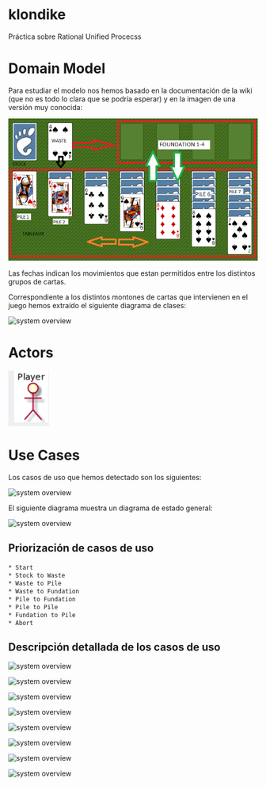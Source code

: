 # klondike
Práctica sobre Rational Unified Procecss

# Domain Model

Para estudiar el modelo nos hemos basado en la documentación de la wiki (que no es todo lo clara que se podría esperar)
y en la imagen de una versión muy conocida:

![plot](./domainModel/GNOME_Aisleriot_Solitaire.png)

Las fechas indican los movimientos que estan permitidos entre los distintos grupos de cartas.

Correspondiente a los distintos montones de cartas que intervienen en el juego hemos extraído el siguiente diagrama
de clases:

![system overview](http://www.plantuml.com/plantuml/proxy?cache=no&src=https://raw.githubusercontent.com/ciscoruiz/klondike/main/domainModel/entities.puml)

# Actors

![plot](./actor/Actor.png)

# Use Cases

Los casos de uso que hemos detectado son los siguientes:

![system overview](http://www.plantuml.com/plantuml/proxy?cache=no&src=https://raw.githubusercontent.com/ciscoruiz/klondike/main/useCaseView/usecases.puml)

El siguiente diagrama muestra un diagrama de estado general:

![system overview](http://www.plantuml.com/plantuml/proxy?cache=no&src=https://raw.githubusercontent.com/ciscoruiz/klondike/main/useCaseView/state-diagram.puml)

## Priorización de casos de uso
    * Start
    * Stock to Waste
    * Waste to Pile
    * Waste to Fundation
    * Pile to Fundation
    * Pile to Pile
    * Fundation to Pile
    * Abort

## Descripción detallada de los casos de uso

![system overview](http://www.plantuml.com/plantuml/proxy?cache=no&src=https://raw.githubusercontent.com/ciscoruiz/klondike/main/useCaseView/Start.puml)

![system overview](http://www.plantuml.com/plantuml/proxy?cache=no&src=https://raw.githubusercontent.com/ciscoruiz/klondike/main/useCaseView/StockToWaste.puml)

![system overview](http://www.plantuml.com/plantuml/proxy?cache=no&src=https://raw.githubusercontent.com/ciscoruiz/klondike/main/useCaseView/WasteToPile.puml)

![system overview](http://www.plantuml.com/plantuml/proxy?cache=no&src=https://raw.githubusercontent.com/ciscoruiz/klondike/main/useCaseView/WasteToFoundation.puml)

![system overview](http://www.plantuml.com/plantuml/proxy?cache=no&src=https://raw.githubusercontent.com/ciscoruiz/klondike/main/useCaseView/PileToFoundation.puml)

![system overview](http://www.plantuml.com/plantuml/proxy?cache=no&src=https://raw.githubusercontent.com/ciscoruiz/klondike/main/useCaseView/PileToPile.puml)

![system overview](http://www.plantuml.com/plantuml/proxy?cache=no&src=https://raw.githubusercontent.com/ciscoruiz/klondike/main/useCaseView/FoundationToPile.puml)

![system overview](http://www.plantuml.com/plantuml/proxy?cache=no&src=https://raw.githubusercontent.com/ciscoruiz/klondike/main/useCaseView/Abort.puml)




